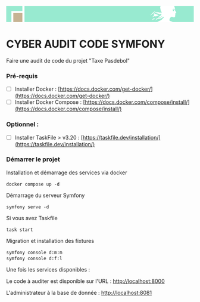 ![separe](https://github.com/studoo-app/.github/blob/main/profile/studoo-banner-logo.png)
# CYBER AUDIT CODE SYMFONY

Faire une audit de code du projet "Taxe Pasdebol"

### Pré-requis
- [ ] Installer Docker : [https://docs.docker.com/get-docker/](https://docs.docker.com/get-docker/)
- [ ] Installer Docker Compose : [https://docs.docker.com/compose/install/](https://docs.docker.com/compose/install/)

### Optionnel :
- [ ] Installer TaskFile > v3.20 : [https://taskfile.dev/installation/](https://taskfile.dev/installation/)

### Démarrer le projet

Installation et démarrage des services via docker
```shell
docker compose up -d
```
Démarrage du serveur Symfony
```shell
symfony serve -d
```

Si vous avez Taskfile
```
task start
```

Migration et installation des fixtures
```shell
symfony console d:m:m
symfony console d:f:l
```
Une fois les services disponibles :

Le code à auditer est disponible sur l'URL : [http://localhost:8000](http://localhost:8000)

L'administrateur à la base de donnée : [http://localhost:8081](http://localhost:8081)
